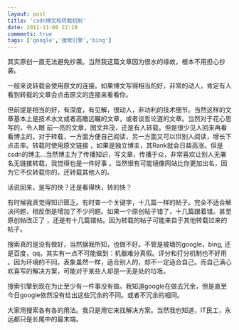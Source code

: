 ```yaml
---
layout: post
title: 'csdn博文和转载机制'
date: 2011-11-08 22:19
comments: true
tags: ['google','搜索引擎','bing']
---
```


其实原创一直无法避免抄袭。当然我这篇文章因为很水的缘故，根本不用担心抄袭。

一般来说转载会使用原文的连接。如果博文写得相当的好，非常的动人，肯定有人看到转载的文章会点击原文的连接来看看你。

但前提是相当的好，有深度，有见解，很动人，非功利的技术细节。当然这样的文章基本上是技术水文或者高瞻远瞩的文章，或者谈哲论道的文章。当然对于花心思写的，令人眼
前一亮的文章，图文并茂，还是有人转载。但是很少见人回来再看看博主的。对于转载，一方面方便自己阅读，另一方面又可以供别人阅读，增长下点击率。转载时使用原文链接
，如果是独立博主，其Rank就会日益高涨。但是csdn的博主...当然博主为了传播知识，写文章，传播于众，非常喜欢让别人无署名无链接转载，我觉得也是一件好事
。当然很有可能镜像网站比你更加出名，因为它不仅转载你的，还转载其他人的。

话说回来，是写的快？还是看得快，转的快？

有时候我真觉得知识匮乏。有时查一个关键字，十几篇一样的帖子。完全不适合解决问题，相反倒是增加了不少问题。如果一个原创帖子错了，十几篇跟着错。甚至原创帖改正了
，还是有十几篇错帖。因为转载的帖子可能来自于其他转载过来的帖子。

搜索真的是没有做好，当然据我所知，也做不好。不管是被墙的google，bing, 还是百度，qq。其实有一点不可能做到：机器难分真假。评分和打分机制也不好用
。因为环境的不同，表象虽然一样，适合别人的，却不一定适合自己。而自己满心欢喜写的解决方案，可能对于某些人却是一无是处的垃圾。

搜索引擎到现在为止至少有一件事没有做。我知道google在做去冗余，但是直至今日google依然没有给出这些冗余的不同。或者不冗余的相同。

大家用搜索各有各的用法。我只是用它来找解决方案。当然我也知道，IT民工，永远都只是长尾中的最末端。

